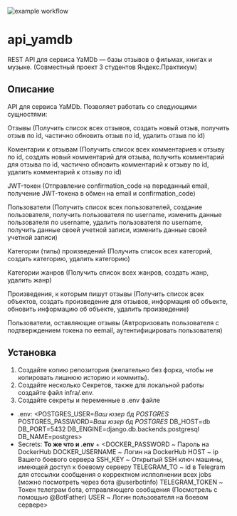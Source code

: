 ![example workflow](https://github.com/LittlePemp/yamdb_final/actions/workflows/yamdb_workflow.yml/badge.svg)

# api_yamdb
REST API для сервиса YaMDb — базы отзывов о фильмах, книгах и музыке. (Совместный проект 3 студентов Яндекс.Практикум)


## Описание

API для сервиса YaMDb. Позволяет работать со следующими сущностями:

Отзывы (Получить список всех отзывов, создать новый отзыв, получить отзыв по id, частично обновить отзыв по id, удалить отзыв по id)

Коментарии к отзывам (Получить список всех комментариев к отзыву по id, создать новый комментарий для отзыва, получить комментарий для отзыва по id, частично обновить комментарий к отзыву по id, удалить комментарий к отзыву по id)

JWT-токен (Отправление confirmation_code на переданный email, получение JWT-токена в обмен на email и confirmation_code)

Пользователи (Получить список всех пользователей, создание пользователя, получить пользователя по username, изменить данные пользователя по username, удалить пользователя по username, получить данные своей учетной записи, изменить данные своей учетной записи)

Категории (типы) произведений (Получить список всех категорий, создать категорию, удалить категорию)

Категории жанров (Получить список всех жанров, создать жанр, удалить жанр)

Произведения, к которым пишут отзывы (Получить список всех объектов, создать произведение для отзывов, информация об объекте, обновить информацию об объекте, удалить произведение)

Пользователи, оставляющие отзывы (Автроризовать пользователя с подтверждением токена по eemail, аутентифицировать пользователя)

## Установка

1. Создайте копию репозитория (желательно без форка, чтобы не копировать лишнюю историю и коммиты).
2. Создайте несколько Секретов, также для локальной работы создайте файл infra/.env.
3. Создайте секреты и переменные в .env файле
- .env:
<POSTGRES_USER=*Ваш юзер бд POSTGRES*
POSTGRES_PASSWORD=*Ваш юзер бд POSTGRES*
DB_HOST=db
DB_PORT=5432
DB_ENGINE=django.db.backends.postgresql
DB_NAME=postgres>
- Secrets:
**То же что и .env**
\+
<DOCKER_PASSWORD ~ Пароль на DockerHub
DOCKER_USERNAME ~ Логин на DockerHub
HOST ~ ip Вашего боевого сервера
SSH_KEY ~ Открытый SSH ключ машины, имеющей доступ к боевому серверу
TELEGRAM_TO ~ id в Telegram для отссылки сообщения о корректном ислполнении всех jobs (можно посмотреть через бота @userbotinfo)
TELEGRAM_TOKEN ~ Токен телеграм бота, отправляющего сообщения (Посмотрель с помощью @BotFather)
USER ~ Логин пользователя на боевом сервере>